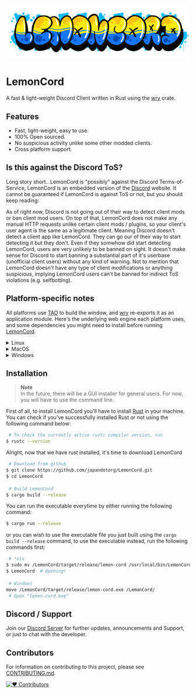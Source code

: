 <img src="./assets/docs/banner.png">

# LemonCord
A fast & light-weight Discord Client written in Rust using the [wry](https://docs.rs/wry/) crate.

## Features
- Fast, light-weight, easy to use.
- 100% Open sourced.
- No suspicious activity unlike some other modded clients.
- Cross platform support.

## Is this against the Discord ToS?
Long story short.. LemonCord is "possibly" against the Discord Terms-of-Service, LemonCord is an embedded version of the [Discord](https://discord.com/app) website. It cannot be guaranteed if LemonCord is against ToS or not, but you should keep reading:

As of right now, Discord is not going out of their way to detect client mods or ban client mod users. On top of that, LemonCord does not make any manual HTTP requests unlike certain client mods / plugins, so your client's user agent is the same as a legitimate client. Meaning Discord doesn't detect a client app like LemonCord. They can go our of their way to start detecting it but they don't. Even if they somwhow did start detecting LemonCord, users are very unlikely to be banned on sight. It doesn't make sense for Discord to start banning a substantial part of it's userbase (unofficial client users) without any kind of warning. Not to mention that LemonCord doesn't have any type of client modifications or anything suspicious, implying LemonCord users can't be banned for indirect ToS violations (e.g. selfbotting).

## Platform-specific notes
All platforms use [TAO](https://github.com/tauri-apps/tao) to build the window, and [wry](https://github.com/tauri-apps/wry) re-exports it as an application module. Here's the underlying web engine each platform uses, and some dependencies you might need to install before running [LemonCord](https://github.com/japandotorg/LemonCord).

<details>
<summary> Linux </summary>

Tao uses [gtk-rs](https://gtk-rs.org/) and it's related libraries for window creation and wry also needs [WebKitGTK](https://webkitgtk.org/) for WebView. So please make sure the following packages are installed:

**Arch based distrobutions:**
```sh
$ sudo pacman -Syu webkit2gtk-4.1 libappindicator-gtk3
```

The `libayatana-indicator` package can be installed from the Arch User Repository (AUR).

**Debain based distrobutions**
```sh
$ sudo apt install libwebkit2gtk-4.1-dev libayatana-appindicator3-dev
```

**Fedora:**
```sh
$ sudo dnf install gtk3-devel webkit2gtk4.1-devel libappindicator-gtk3-devel
```

Fedora does not have the Ayatana package yet, so you need to use the GTK one.

</details>

<details>

<summary> MacOS </summary>

WebKit is native on macOS so everything should be fine.

If you are cross-compiling for macOS using [osxcross](https://github.com/tpoechtrager/osxcross) and encounter a runtime panic like Class with name `WKWebViewConfiguration could not be found` it's possible that `WebKit.framework` has not been linked correctly, to fix this set the `RUSTFLAGS` environment variable:
```sh
RUSTFLAGS="-l framework=WebKit" cargo build --target=x86_64-apple-darwin --release
```

</details>

<details>
<summary> Windows </summary>

WebView2 provided by Microsoft Edge Chromium is used. So wry supports Windows 7, 8, 10 and 11.

</details>

## Installation

> **Note**  
> In the future, there will be a GUI installer for general users. For now, you will have to use the
> command line.

First of all, to install LemonCord you'll have to install [Rust](https://rustup.rs/) in your machine.
You can check if you've successfully installed Rust or not using the following command below:
```sh
 # To check the currently active rustc compiler version, run
$ rustc --version
```

Alright, now that we have rust installed, it's time to download LemonCord
```sh
 # Download from github
$ git clone https://github.com/japandotorg/LemonCord.git
$ cd LemonCord
 
 # Build LemonCord
$ cargo build --release
```

You can run the executable everytime by either running the following command:
```sh
$ cargo run --release
```
or you can wish to use the executable file you just built using the `cargo build --release` command, to use the executable instead, run the following commands first:
```sh
 # *nix
$ sudo mv /LemonCord/target/release/lemon-cord /usr/local/bin/LemonCord
$ LemonCord  # Opening!

 # Windows
move /LemonCord/target/release/lemon-cord.exe /LemonCord/
 # Open "lemon-cord.exe"
```

## Discord / Support

Join our [Discord Server](https://melonbot.io/support) for further updates, announcements and Support, or just to chat with the developer.

## Contributors

For information on contributing to this project, please see [CONTRIBUTING.md](/CONTRIBUTING.md).

[![♥ Contributors][contributors-image]][contributors-link]

[contributors-image]: https://contrib.rocks/image?repo=japandotorg/LemonCord
[contributors-link]: https://github.com/japandotorg/LemonCord/graphs/contributors
